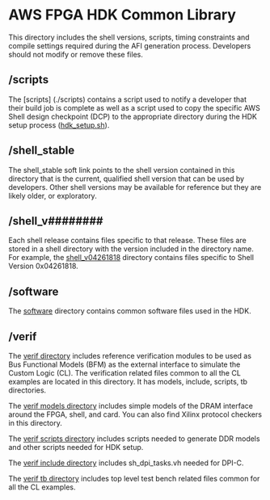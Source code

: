 # AWS FPGA HDK Common Library

This directory includes the shell versions, scripts, timing constraints and compile settings required during the AFI generation process. 
Developers should not modify or remove these files.

## /scripts

The [scripts] (./scripts) contains a script used to notify a developer that their build job is complete as well as a script used to copy the specific AWS Shell design checkpoint (DCP) to the appropriate directory during the HDK setup process ([hdk_setup.sh](../../hdk_setup.sh)). 

## /shell_stable

The shell_stable soft link points to the shell version contained in this directory that is the current, qualified shell version that can be used by developers. Other shell versions may be available for reference but they are likely older, or exploratory.

## /shell_v#\#\#\#\#\#\#\# #

Each shell release contains files specific to that release. These files are stored in a shell directory with the version included in the directory name. For example, the [shell_v04261818](shell_v04261818) directory contains files specific to Shell Version 0x04261818.

## /software

The [software](software) directory contains common software files used in the HDK. 

## /verif 

The [verif directory](./verif) includes reference verification modules to be used as Bus Functional Models (BFM) as the external interface to simulate the Custom Logic (CL).
The verification related files common to all the CL examples are located in this directory. It has models, include, scripts, tb directories. 

The [verif models directory](./verif/models) includes simple models of the DRAM interface around the FPGA, shell, and card. You can also find Xilinx protocol checkers in this directory.

The [verif scripts directory](./verif/scripts) includes scripts needed to generate DDR models and other scripts needed for HDK setup.

The [verif include directory](./verif/include) includes sh_dpi_tasks.vh needed for DPI-C.

The [verif tb directory](./verif/tb) includes top level test bench related files common for all the CL examples.






